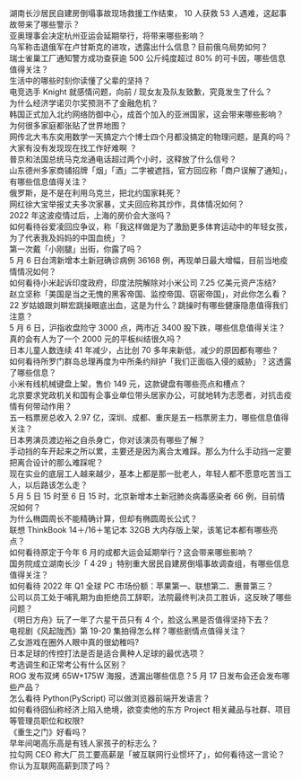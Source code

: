 湖南长沙居民自建房倒塌事故现场救援工作结束， 10 人获救 53 人遇难，这起事故带来了哪些警示？  
亚奥理事会决定杭州亚运会延期举行，将带来哪些影响？  
乌军称击退俄军在卢甘斯克的进攻，透露出什么信息？目前俄乌局势如何？  
瑞士雀巢工厂通知警方成功查获逾 500 公斤纯度超过 80% 的可卡因，哪些信息值得关注？  
生活中的哪些时刻你读懂了父辈的坚持？  
电竞选手 Knight 就感情问题，向前 / 现女友及队友致歉，究竟发生了什么？  
为什么经济学诺贝尔奖预测不了金融危机？  
韩国正式加入北约网络防御中心，成首个加入的亚洲国家，这会带来哪些影响？  
为何很多家庭都张贴了世界地图？  
网传北大韦东奕用数学一天搞定六个博士四个月都没搞定的物理问题，是真的吗？  
大家有没有发现现在找工作好难啊 ？  
普京和法国总统马克龙通电话超过两个小时，这释放了什么信号？  
山东德州多家商铺招牌「烟」「酒」二字被遮挡，官方回应称「商户误解了通知」，有哪些信息值得关注？  
俄罗斯，是不是在利用乌克兰，把北约国家耗死？  
网红徐大宝举报丈夫多次家暴，丈夫回应称其炒作，具体情况如何？  
2022 年这波疫情过后，上海的房价会大涨吗？  
如何看待谷爱凌回应争议，称「我这样做是为了激励更多体育运动中的年轻女孩，为了代表我及妈妈的中国血统」？  
第一次戴「小刚腿」出街，你露了吗？  
5 月 6 日台湾新增本土新冠确诊病例 36168 例，再现单日最大增幅，目前当地疫情情况如何？  
如何看待小米起诉印度政府，印度法院解除对小米公司 7.25 亿美元资产冻结?  
赵立坚称「美国是当之无愧的黑客帝国、监控帝国、窃密帝国」，对此你怎么看？  
22 岁姑娘跟刘畊宏跳操眼底出血，这是为什么？跳操时有哪些健康隐患值得我们注意？  
5 月 6 日，沪指收盘险守 3000 点，两市近 3400 股下跌，哪些信息值得关注？  
真的会有人为了一个 2000 元的平板纠结很久吗？  
日本儿童人数连续 41 年减少，占比创 70 多年来新低，减少的原因都有哪些？  
如何看待所罗门群岛总理再度为中所条约辩护「我们正面临入侵的威胁」？这透露了哪些信息？  
小米有线机械键盘上架，售价 149 元，这款键盘有哪些亮点和槽点？  
北京要求党政机关和国有企事业单位带头居家办公，可就地转为志愿者，对抗击疫情有何带动作用？  
五一档票房总收入 2.97 亿，深圳、成都、重庆是五一档票房主力，哪些信息值得关注？  
日本男演员渡边裕之自杀身亡，你对该演员有哪些了解？  
手动挡的车开起来之所以累，主要还是因为离合太难踩。那么为什么手动挡一定要把离合设计的那么难踩呢？  
现在实业的底层工人越来越少，基本上都是那一批老人，年轻人都不愿意吃苦当工人，以后路该怎么走？  
5 月 5 日 15 时至 6 日 15 时，北京新增本土新冠肺炎病毒感染者 66 例，目前情况如何？  
为什么椭圆周长不能精确计算，但却有椭圆周长公式？  
联想 ThinkBook 14＋/16＋笔记本 32GB 大内存版上架，该笔记本都有哪些亮点？  
如何看待原定于今年 6 月的成都大运会延期举行？这会带来哪些影响？  
国务院成立湖南长沙「 4·29 」特别重大居民自建房倒塌事故调查组，有哪些信息值得关注？  
如何看待 2022 年 Q1 全球 PC 市场份额：苹果第一、联想第二、惠普第三？  
公司以员工处于哺乳期为由拒绝员工辞职，法院最终判决员工胜诉，这反映了哪些问题？  
《明日方舟》玩了一年了六星干员只有 4 个，脸这么黑是否值得坚持下去？  
电视剧《风起陇西》第 19-20 集拍得怎么样？哪些剧情点值得关注？  
乙女游戏在圈外人眼中真的很幼稚吗?  
日本足球的传控打法是否是适合黄种人足球的最优选项？  
考选调生和正常考公有什么区别？  
ROG 发布双烤 65W+175W 海报，透漏出哪些信息？5 月 17 日发布会还会发布哪些产品？  
怎么看待 Python(PyScript) 可以做浏览器前端开发语言？  
如何看待囧仙称经济上陷入绝境，欲变卖他的东方 Project 相关藏品与社群、项目等管理员职位和权限?  
《重生之门》好看吗？  
早年间喝高乐高是有钱人家孩子的标志么？  
拉勾网 CEO 称大厂员工要高薪是「被互联网行业惯坏了」，如何看待这一言论？你认为互联网高薪到顶了吗？  
